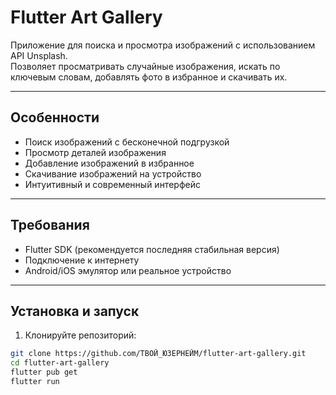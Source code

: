 # Flutter Art Gallery

Приложение для поиска и просмотра изображений с использованием API Unsplash.  
Позволяет просматривать случайные изображения, искать по ключевым словам, добавлять фото в избранное и скачивать их.

---

## Особенности

- Поиск изображений с бесконечной подгрузкой
- Просмотр деталей изображения
- Добавление изображений в избранное
- Скачивание изображений на устройство
- Интуитивный и современный интерфейс

---

## Требования

- Flutter SDK (рекомендуется последняя стабильная версия)
- Подключение к интернету
- Android/iOS эмулятор или реальное устройство

---

## Установка и запуск

1. Клонируйте репозиторий:

```bash
git clone https://github.com/ТВОЙ_ЮЗЕРНЕЙМ/flutter-art-gallery.git
cd flutter-art-gallery
flutter pub get
flutter run     
```